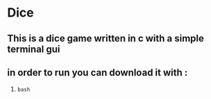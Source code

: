 # Dice

## This is a dice game written in c with a simple terminal gui

## in order to run you can download it with : 
1) ```bash```
